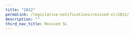 ```yaml
---
title: "2012"
permalink: /legislative-notifications/revised-sl/2012/
description: ""
third_nav_title: Revised SL
---
```

